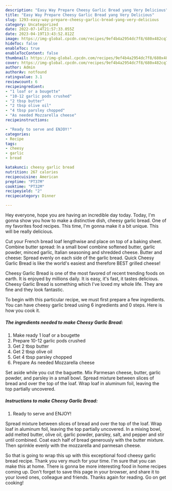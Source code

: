 ```yaml
---
description: "Easy Way Prepare Cheesy Garlic Bread yang Very Delicious"
title: "Easy Way Prepare Cheesy Garlic Bread yang Very Delicious"
slug: 1293-easy-way-prepare-cheesy-garlic-bread-yang-very-delicious
category: Uncategorized
date: 2022-07-14T21:57:33.055Z
date: 2023-04-19T13:43:52.812Z
image: https://img-global.cpcdn.com/recipes/9ef4b4a2954dc7f8/680x482cq70/cheesy-garlic-bread-recipe-main-photo.jpg
hideToc: false
enableToc: true
enableTocContent: false
thumbnail: https://img-global.cpcdn.com/recipes/9ef4b4a2954dc7f8/680x482cq70/cheesy-garlic-bread-recipe-main-photo.jpg
cover: https://img-global.cpcdn.com/recipes/9ef4b4a2954dc7f8/680x482cq70/cheesy-garlic-bread-recipe-main-photo.jpg
author: Admin
authorAv: notfound
ratingvalue: 3.1
reviewcount: 6
recipeingredient:
- "1 loaf or a bougette"
- "10-12 garlic pods crushed"
- "2 tbsp butter"
- "2 tbsp olive oil"
- "4 tbsp parsley chopped"
- "As needed Mozzarella cheese"
recipeinstructions:

- "Ready to serve and ENJOY!"
categories:
- Recipe
tags:
- cheesy
- garlic
- bread

katakunci: cheesy garlic bread 
nutrition: 267 calories
recipecuisine: American
preptime: "PT37M"
cooktime: "PT32M"
recipeyield: "2"
recipecategory: Dinner

---
```



Hey everyone, hope you are having an incredible day today. Today, I'm gonna show you how to make a distinctive dish, cheesy garlic bread. One of my favorites food recipes. This time, I'm gonna make it a bit unique. This will be really delicious.

Cut your French bread loaf lengthwise and place on top of a baking sheet. Combine butter spread: In a small bowl combine softened butter, garlic powder, minced garlic, Italian seasoning and shredded cheese. Butter and cheese: Spread evenly on each side of the garlic bread. Quick Cheesy Garlic Bread is like the world&#39;s easiest and therefore BEST grilled cheese!

Cheesy Garlic Bread is one of the most favored of recent trending foods on earth. It is enjoyed by millions daily. It is easy, it's fast, it tastes delicious. Cheesy Garlic Bread is something which I've loved my whole life. They are fine and they look fantastic.


To begin with this particular recipe, we must first prepare a few ingredients. You can have cheesy garlic bread using 6 ingredients and 0 steps. Here is how you cook it.

<!--inarticleads1-->

##### The ingredients needed to make Cheesy Garlic Bread:

1. Make ready 1 loaf or a bougette
1. Prepare 10-12 garlic pods crushed
1. Get 2 tbsp butter
1. Get 2 tbsp olive oil
1. Get 4 tbsp parsley chopped
1. Prepare As needed Mozzarella cheese


Set aside while you cut the baguette. Mix Parmesan cheese, butter, garlic powder, and parsley in a small bowl. Spread mixture between slices of bread and over the top of the loaf. Wrap loaf in aluminum foil, leaving the top partially uncovered. 

<!--inarticleads2-->

##### Instructions to make Cheesy Garlic Bread:


1. Ready to serve and ENJOY!

Spread mixture between slices of bread and over the top of the loaf. Wrap loaf in aluminum foil, leaving the top partially uncovered. In a mixing bowl, add melted butter, olive oil, garlic powder, parsley, salt, and pepper and stir until combined. Coat each half of bread generously with the butter mixture. Then sprinkle evenly with the mozzarella and parmesan cheese. 

So that is going to wrap this up with this exceptional food cheesy garlic bread recipe. Thank you very much for your time. I'm sure that you can make this at home. There is gonna be more interesting food in home recipes coming up. Don't forget to save this page in your browser, and share it to your loved ones, colleague and friends. Thanks again for reading. Go on get cooking!
